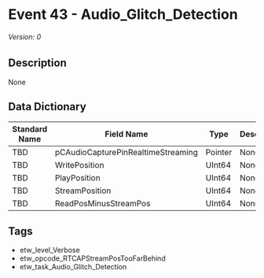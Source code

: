 # Event 43 - Audio_Glitch_Detection
###### Version: 0

## Description
None

## Data Dictionary
|Standard Name|Field Name|Type|Description|Sample Value|
|---|---|---|---|---|
|TBD|pCAudioCapturePinRealtimeStreaming|Pointer|None|`None`|
|TBD|WritePosition|UInt64|None|`None`|
|TBD|PlayPosition|UInt64|None|`None`|
|TBD|StreamPosition|UInt64|None|`None`|
|TBD|ReadPosMinusStreamPos|UInt64|None|`None`|

## Tags
* etw_level_Verbose
* etw_opcode_RTCAPStreamPosTooFarBehind
* etw_task_Audio_Glitch_Detection